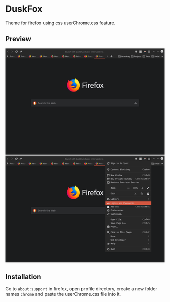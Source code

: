 # DuskFox
Theme for firefox using css userChrome.css feature.

## Preview 
![](Screenshots/preview1.png)
![](Screenshots/preview2.png)

## Installation

Go to `about:support` in firefox, open profile directory, create a new folder names `chrome` and paste the userChrome.css file into it.
